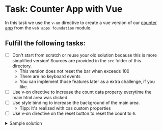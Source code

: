 # Task: Counter App with Vue

In this task we use the `v-on` directive to create a vue version of our [counter app](https://github.com/coding-bootcamps-eu/web-apps-foundation/blob/main/web-app-basics/04-counter.md) from the `web apps foundation` module.

## Fulfill the following tasks:

- [ ] Don't start from scratch or reuse your old solution because this is more simplified version! Sources are provided in the `src` folder of this directory.
  - This version does not reset the bar when exceeds 100
  - There are no keyboard events
  - You can implement those features later as a extra challenge, if you like.
- [ ] Use v-on directive to increase the count data property everytime the main html area was clicked.
- [ ] Use style binding to increase the background of the main area.
  - Tipp: It's realized with css custom properties
- [ ] Use v-on directive on the reset button to reset the count to `0`.

<details>
  <summary>Sample solution</summary>
  https://codepen.io/may17-the-typescripter/pen/YzRGYGJ
</details>
